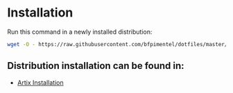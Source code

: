 # Installation

Run this command in a newly installed distribution:
```sh
wget -O - https://raw.githubusercontent.com/bfpimentel/dotfiles/master/install.sh | sudo bash
```

## Distribution installation can be found in:
- [Artix Installation](./ARTIX_INSTALL.md)
